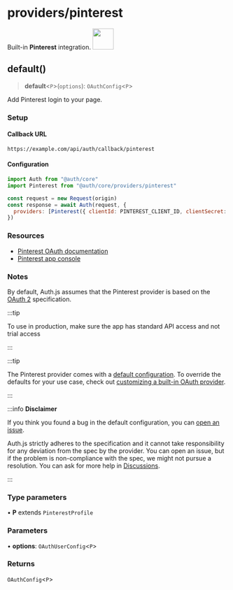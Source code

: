 # providers/pinterest

<div style={{backgroundColor: "#000", display: "flex", justifyContent: "space-between", color: "#fff", padding: 16}}>
<span>Built-in <b>Pinterest</b> integration.</span>
<a href="https://www.pinterest.com/">
  <img style={{display: "block"}} src="https://authjs.dev/img/providers/pinterest.svg" height="48" />
</a>
</div>

## default()

> **default**\<`P`\>(`options`): `OAuthConfig`\<`P`\>

Add Pinterest login to your page.

### Setup

#### Callback URL
```
https://example.com/api/auth/callback/pinterest
```

#### Configuration
```js
import Auth from "@auth/core"
import Pinterest from "@auth/core/providers/pinterest"

const request = new Request(origin)
const response = await Auth(request, {
  providers: [Pinterest({ clientId: PINTEREST_CLIENT_ID, clientSecret: PINTEREST_CLIENT_SECRET })],
})
```

### Resources

 - [Pinterest OAuth documentation](https://developers.pinterest.com/docs/getting-started/authentication/)
 - [Pinterest app console](https://developers.pinterest.com/apps/)

### Notes

By default, Auth.js assumes that the Pinterest provider is
based on the [OAuth 2](https://www.rfc-editor.org/rfc/rfc6749.html) specification.

:::tip

To use in production, make sure the app has standard API access and not trial access

:::

:::tip

The Pinterest provider comes with a [default configuration](https://github.com/nextauthjs/next-auth/blob/main/packages/core/src/providers/pinterest.ts).
To override the defaults for your use case, check out [customizing a built-in OAuth provider](https://authjs.dev/guides/providers/custom-provider#override-default-options).

:::

:::info **Disclaimer**

If you think you found a bug in the default configuration, you can [open an issue](https://authjs.dev/new/provider-issue).

Auth.js strictly adheres to the specification and it cannot take responsibility for any deviation from
the spec by the provider. You can open an issue, but if the problem is non-compliance with the spec,
we might not pursue a resolution. You can ask for more help in [Discussions](https://authjs.dev/new/github-discussions).

:::

### Type parameters

• **P** extends `PinterestProfile`

### Parameters

• **options**: `OAuthUserConfig`\<`P`\>

### Returns

`OAuthConfig`\<`P`\>
